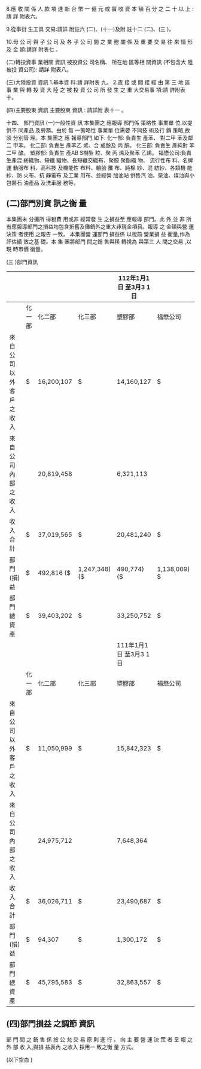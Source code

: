 8.應 收 關 係 人 款 項 達 新 台 幣 一 億 元 或 實 收 資 本 額 百 分 之 二 十 以 上 : 請 詳 附表六。

9.從事衍 生工具 交易:請詳 附註六 (二)、(十一)及附 註十二 (二)、(三 )。

10.母 公 司 與 子 公 司 及 各 子 公 司 間 之 業 務 關 係 及 重 要 交 易 往 來 情 形 及 金 額:請詳 附表七 。

(二)轉投資事 業相關 資訊 被投資公 司名稱、 所在地 區等相 關資訊 (不包含大 陸被投 資公司): 請詳 附表八。

(三)大陸投資 資訊 1.基本資 料:請 詳附表 九。 2.直 接 或 間 接 經 由 第 三 地 區 事 業 與 轉 投 資 大 陸 之 被 投 資 公 司 所 發 生 之 重 大交易事 項:請 詳附表 十。

(四)主要股東 資訊 主要股東 資訊 : 請詳附 表十一 。

十四、 部門資訊
(一)一般性資 訊 本集團之 應報導 部門係 策略性 事業單 位,以提供不 同產品 及勞務。由於 每 一策略性 事業單 位需要 不同技 術及行 銷 策略,故須 分別管 理。本 集團之 應 報導部門 如下: 化一部: 負責生 產苯、 對二甲 苯及鄰 二 甲苯。 化二部: 負責生 產苯乙 烯、合 成酚及 丙 酮。 化三部: 負責生 產純對 苯二甲 酸。 塑膠部: 負責生 產AB S樹酯 粒、聚 丙 烯及聚苯 乙烯。 福懋公司:負責 生產混 紡織物、短纖 織物、長短纖交織布、聚胺 聚酯織 物、
流行性布 料、名牌運 動服布 料、高科技 及機能性 布料、輪胎 簾 布、純棉 紗、混 紡紗、各類機 能紗、防 火布、抗 靜電布 及工業 用布、並經營 加油站 供售汽 油、柴油、煤油與小 包裝石 油產品 及洗車服 務等。

## (二)部門別資 訊之衡 量

本集團未 分攤所 得稅費 用或非 經常發 生 之損益至 應報導 部門。此 外,並 非 所有應報導部門之損益均包含折舊及攤銷外之重大非現金項目。報導 之 金額與營 運決策 者使用 之報告 一致。 本集團營 運部門 損益係 以稅前 營業損 益 衡量,作為 評估績 效之基 礎。本 集 團將部門 間之銷 售與移 轉視為 與第三 人 間之交易 ,以現 時市價 衡量。

(三 )部門資訊

|                        |        |            |               | 112年1月1日 至3月3 1日   |              |            |    |            |          |            |         |         |            |                |                |             |    |            |
|------------------------|--------|------------|---------------|--------------------------|--------------|------------|----|------------|----------|------------|---------|---------|------------|----------------|----------------|-------------|----|------------|
|                        | 化一部 | 化二部     | 化三部        | 塑膠部                   | 福懋公司     |            |    | 綠能部門   | 其他部門 | 調整及沖銷 | 合      | 計      |            |                |                |             |    |            |
| 來自公司以外客戶之收入 | $      | 16,200,107 | $             | 14,160,127               | $            | 14,233,775 | $  | 21,495,371 | $        | 7,652,703  | $       | 35,557  | $          | 9,251,186      | $              | -           | $  | 83,028,826 |
| 來自公司內部之收入     |        | 20,819,458 |               | 6,321,113                |              | 1,199,436  |    | 3,742,395  |          | 255,816    |         | 8,881   |            | 3,379,018 (    | 35,726,117)    | -           |    |            |
| 收入合計               | $      | 37,019,565 | $             | 20,481,240               | $            | 15,433,211 | $  | 25,237,766 | $        | 7,908,519  | $       | 44,438  | $          | 12,630,204 ($  | 35,726,117) $  | 83,028,826  |    |            |
| 部 門(損)益            | $      | 492,816 ($ | 1,247,348) ($ | 490,774) ($              | 1,138,009) $ | 122,677    | $  |            | 7,764    | $          | 300,042 | $       | 819,001 ($ | 1,133,831)     |                |             |    |            |
| 部門總資產             | $      | 39,403,202 | $             | 33,250,752               | $            | 50,343,500 | $  | 55,078,012 | $        | 76,025,519 | $       | 905,259 | $          | 433,276,621 ($ | 110,765,058) $ | 577,517,807 |    |            |
|                        |        |            |               | 111年1月1日 至3月3 1日   |              |            |    |            |          |            |         |         |            |                |                |             |    |            |
|                        | 化一部 | 化二部     | 化三部        | 塑膠部                   | 福懋公司     |            |    | 綠能部門   | 其他部門 | 調整及沖銷 | 合      | 計      |            |                |                |             |    |            |
| 來自公司以外客戶之收入 | $      | 11,050,999 | $             | 15,842,323               | $            | 19,257,981 | $  | 28,949,878 | $        | 6,540,213  | $       | 34,242  | $          | 13,723,402     | $              | -           | $  | 95,399,038 |
| 來自公司內部之收入     |        | 24,975,712 |               | 7,648,364                |              | 947,578    |    | 5,610,516  |          | 62,528     |         | -       |            | 4,332,554 (    | 43,577,252)    | -           |    |            |
| 收入合計               | $      | 36,026,711 | $             | 23,490,687               | $            | 20,205,559 | $  | 34,560,394 | $        | 6,602,741  | $       | 34,242  | $          | 18,055,956 ($  | 43,577,252) $  | 95,399,038  |    |            |
| 部 門(損)益            | $      | 94,307     | $             | 1,300,172                | $            | 1,294,370  | $  | 1,757,406  | $        | 634,361    | $       | 5,032   | $          | 5,657,666 ($   | 2,574,220) $   | 8,169,094   |    |            |
| 部門總資產             | $      | 45,795,583 | $             | 32,863,557               | $            | 47,373,221 | $  | 59,306,361 | $        | 77,040,801 | $       | 732,705 | $          | 484,784,114 ($ | 131,327,090) $ | 616,569,252 |    |            |

## (四)部門損益 之調節 資訊

部 門 間 之 銷 售 係 按 公 允 交 易 原 則 進 行 。 向 主 要 營 運 決 策 者 呈 報 之 外 部 收 入,與損 益表內 之收入 採用一 致之衡 量 方式。

(以下空白 )